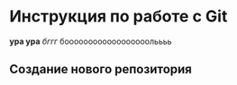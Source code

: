 # Инструкция по работе с Git
**ура ура**
*бггг* 
боооооооооооооооооольььь
## Создание нового репозитория 
